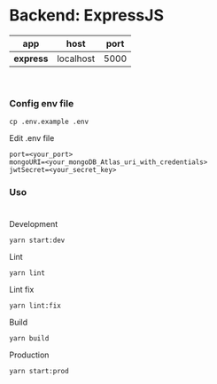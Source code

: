 # Backend: ExpressJS

| app         | host      | port |
| ----------- | --------- | ---- |
| **express** | localhost | 5000 |

<br />

### Config env file

```shell
cp .env.example .env
```

Edit .env file
```shell
port=<your_port>
mongoURI=<your_mongoDB_Atlas_uri_with_credentials>
jwtSecret=<your_secret_key>
```

### Uso

#

Development
```shell
yarn start:dev
```

Lint
```shell
yarn lint
```

Lint fix
```shell
yarn lint:fix
```

Build
```shell
yarn build
```

Production
```shell
yarn start:prod
```

